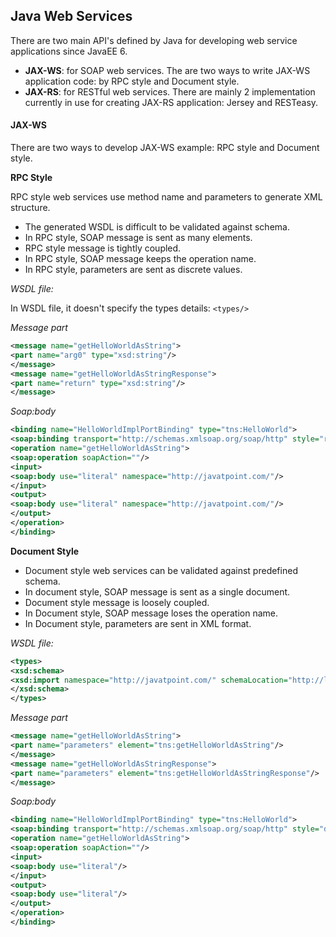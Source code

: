 ## Java Web Services
There are two main API's defined by Java for developing web service applications since JavaEE 6.
- **JAX-WS**: for SOAP web services. The are two ways to write JAX-WS application code: by RPC style and Document style.
- **JAX-RS**: for RESTful web services. There are mainly 2 implementation currently in use for creating JAX-RS application: Jersey and RESTeasy.

#### JAX-WS
There are two ways to develop JAX-WS example: RPC style and Document style.

**RPC Style**

RPC style web services use method name and parameters to generate XML structure.
- The generated WSDL is difficult to be validated against schema.
- In RPC style, SOAP message is sent as many elements.
- RPC style message is tightly coupled.
- In RPC style, SOAP message keeps the operation name.
- In RPC style, parameters are sent as discrete values.

*WSDL file:*

In WSDL file, it doesn't specify the types details: `<types/>`

*Message part*
```xml
<message name="getHelloWorldAsString">  
<part name="arg0" type="xsd:string"/>  
</message>  
<message name="getHelloWorldAsStringResponse">  
<part name="return" type="xsd:string"/>  
</message>  
```
*Soap:body*
```xml
<binding name="HelloWorldImplPortBinding" type="tns:HelloWorld">  
<soap:binding transport="http://schemas.xmlsoap.org/soap/http" style="rpc"/>  
<operation name="getHelloWorldAsString">  
<soap:operation soapAction=""/>  
<input>  
<soap:body use="literal" namespace="http://javatpoint.com/"/>  
</input>  
<output>  
<soap:body use="literal" namespace="http://javatpoint.com/"/>  
</output>  
</operation>  
</binding>  
```

**Document Style**

- Document style web services can be validated against predefined schema.
- In document style, SOAP message is sent as a single document.
- Document style message is loosely coupled.
- In Document style, SOAP message loses the operation name.
- In Document style, parameters are sent in XML format.

*WSDL file:*
```xml
<types>  
<xsd:schema>  
<xsd:import namespace="http://javatpoint.com/" schemaLocation="http://localhost:7779/ws/hello?xsd=1"/>  
</xsd:schema>  
</types>  
```
*Message part*
```xml
<message name="getHelloWorldAsString">  
<part name="parameters" element="tns:getHelloWorldAsString"/>  
</message>  
<message name="getHelloWorldAsStringResponse">  
<part name="parameters" element="tns:getHelloWorldAsStringResponse"/>  
</message>  
```
*Soap:body*
```xml
<binding name="HelloWorldImplPortBinding" type="tns:HelloWorld">  
<soap:binding transport="http://schemas.xmlsoap.org/soap/http" style="document"/>  
<operation name="getHelloWorldAsString">  
<soap:operation soapAction=""/>  
<input>  
<soap:body use="literal"/>  
</input>  
<output>  
<soap:body use="literal"/>  
</output>  
</operation>  
</binding>  
```
